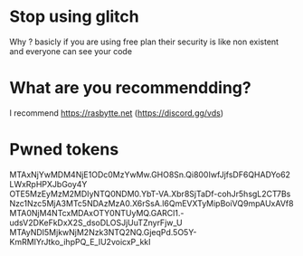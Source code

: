 # Stop using glitch
Why ? basicly if you are using free plan their security is like non existent and everyone can see your code
# What are you recommendding?
I recommend https://rasbytte.net (https://discord.gg/vds)
# Pwned tokens
MTAxNjYwMDM4NjE1ODc0MzYwMw.GHO8Sn.Qi800IwfJjfsDF6QHADYo62LWxRpHPXJbGoy4Y\
OTE5MzEyMzM2MDIyNTQ0NDM0.YbT-VA.Xbr8SjTaDf-cohJr5hsgL2CT7Bs\
Nzc1Nzc5MjA3MTc5NDAzMzA0.X6rSsA.l6QmEVXTyMipBoiVQ9mpAUxAVf8\
MTA0NjM4NTcxMDAxOTY0NTUyMQ.GARCl1.-udsV2DKeFkDxX2S_dsoDLOSJjUuTZnyrFjw_U\
MTAyNDI5MjkwNjM2Nzk3NTQ2NQ.GjeqPd.5O5Y-KmRMIYrJtko_ihpPQ_E_IU2voicxP_kkI
